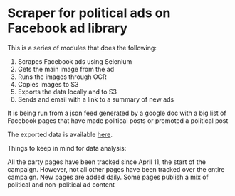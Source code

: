 # Scraper for political ads on Facebook ad library

This is a series of modules that does the following:

1) Scrapes Facebook ads using Selenium
2) Gets the main image from the ad
2) Runs the images through OCR 
3) Copies images to S3
4) Exports the data locally and to S3
5) Sends and email with a link to a summary of new ads

It is being run from a json feed generated by a google doc with a big list of Facebook pages that have made political posts or promoted a political post

The exported data is available [here](https://interactive.guim.co.uk/2019/04/fb-ad-data/fb-data.csv.gz). 

Things to keep in mind for data analysis:

All the party pages have been tracked since April 11, the start of the campaign. However, not all other pages have been tracked over the entire campaign. New pages are added daily. Some pages publish a mix of political and non-political ad content
